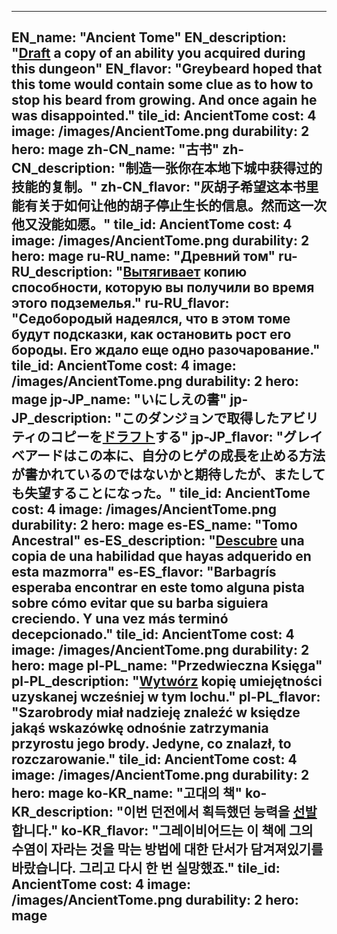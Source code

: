 ---

EN_name: "Ancient Tome"
EN_description: "<u>Draft</u> a copy of an ability you acquired during this dungeon"
EN_flavor: "Greybeard hoped that this tome would contain some clue as to how to stop his beard from growing. And once again he was disappointed."
tile_id: AncientTome
cost: 4
image: /images/AncientTome.png
durability: 2
hero: mage
zh-CN_name: "古书"
zh-CN_description: "制造一张你在本地下城中获得过的技能的复制。"
zh-CN_flavor: "灰胡子希望这本书里能有关于如何让他的胡子停止生长的信息。然而这一次他又没能如愿。"
tile_id: AncientTome
cost: 4
image: /images/AncientTome.png
durability: 2
hero: mage
ru-RU_name: "Древний том"
ru-RU_description: "<u>Вытягивает</u> копию способности, которую вы получили во время этого подземелья."
ru-RU_flavor: "Седобородый надеялся, что в этом томе будут подсказки, как остановить рост его бороды. Его ждало еще одно разочарование."
tile_id: AncientTome
cost: 4
image: /images/AncientTome.png
durability: 2
hero: mage
jp-JP_name: "いにしえの書"
jp-JP_description: "このダンジョンで取得したアビリティのコピーを<u>ドラフト</u>する"
jp-JP_flavor: "グレイベアードはこの本に、自分のヒゲの成長を止める方法が書かれているのではないかと期待したが、またしても失望することになった。"
tile_id: AncientTome
cost: 4
image: /images/AncientTome.png
durability: 2
hero: mage
es-ES_name: "Tomo Ancestral"
es-ES_description: "<u>Descubre</u> una copia de una habilidad que hayas adquerido en esta mazmorra"
es-ES_flavor: "Barbagrís esperaba encontrar en este tomo alguna pista sobre cómo evitar que su barba siguiera creciendo. Y una vez más terminó decepcionado."
tile_id: AncientTome
cost: 4
image: /images/AncientTome.png
durability: 2
hero: mage
pl-PL_name: "Przedwieczna Księga"
pl-PL_description: "<u>Wytwórz</u> kopię umiejętności uzyskanej wcześniej w tym lochu."
pl-PL_flavor: "Szarobrody miał nadzieję znaleźć w księdze jakąś wskazówkę odnośnie zatrzymania przyrostu jego brody. Jedyne, co znalazł, to rozczarowanie."
tile_id: AncientTome
cost: 4
image: /images/AncientTome.png
durability: 2
hero: mage
ko-KR_name: "고대의 책"
ko-KR_description: "이번 던전에서 획득했던 능력을 <u>선발</u>합니다."
ko-KR_flavor: "그레이비어드는 이 책에 그의 수염이 자라는 것을 막는 방법에 대한 단서가 담겨져있기를 바랐습니다. 그리고 다시 한 번 실망했죠."
tile_id: AncientTome
cost: 4
image: /images/AncientTome.png
durability: 2
hero: mage
---